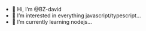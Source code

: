 - 👋 Hi, I’m @BZ-david
- 👀 I’m interested in everything javascript/typescript...
- 🌱 I’m currently learning nodejs...

<!---
- 💞️ I’m looking to collaborate on ...
- 📫 How to reach me ...
BZ-david/BZ-david is a ✨ special ✨ repository because its `README.md` (this file) appears on your GitHub profile.
You can click the Preview link to take a look at your changes.
--->
